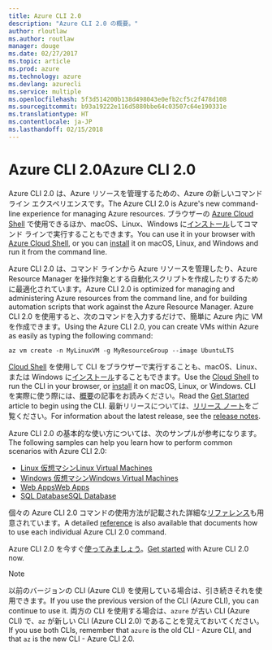 ```yaml
---
title: Azure CLI 2.0
description: "Azure CLI 2.0 の概要。"
author: rloutlaw
ms.author: routlaw
manager: douge
ms.date: 02/27/2017
ms.topic: article
ms.prod: azure
ms.technology: azure
ms.devlang: azurecli
ms.service: multiple
ms.openlocfilehash: 5f3d514200b138d498043e0efb2cf5c2f478d108
ms.sourcegitcommit: b93a19222e116d5880bbe64c03507c64e190331e
ms.translationtype: HT
ms.contentlocale: ja-JP
ms.lasthandoff: 02/15/2018
---
```

# <a name="azure-cli-20"></a><span data-ttu-id="86996-103">Azure CLI 2.0</span><span class="sxs-lookup"><span data-stu-id="86996-103">Azure CLI 2.0</span></span>

<span data-ttu-id="86996-104">Azure CLI 2.0 は、Azure リソースを管理するための、Azure の新しいコマンド ライン エクスペリエンスです。</span><span class="sxs-lookup"><span data-stu-id="86996-104">The Azure CLI 2.0 is Azure's new command-line experience for managing Azure resources.</span></span>
<span data-ttu-id="86996-105">ブラウザーの [Azure Cloud Shell](/azure/cloud-shell/overview) で使用できるほか、macOS、Linux、Windows に[インストール](install-azure-cli.md)してコマンド ラインで実行することもできます。</span><span class="sxs-lookup"><span data-stu-id="86996-105">You can use it in your browser with [Azure Cloud Shell](/azure/cloud-shell/overview), or you can [install](install-azure-cli.md) it on macOS, Linux, and Windows and run it from the command line.</span></span>

<span data-ttu-id="86996-106">Azure CLI 2.0 は、コマンド ラインから Azure リソースを管理したり、Azure Resource Manager を操作対象とする自動化スクリプトを作成したりするために最適化されています。</span><span class="sxs-lookup"><span data-stu-id="86996-106">Azure CLI 2.0 is optimized for managing and administering Azure resources from the command line, and for building automation scripts that work against the Azure Resource Manager.</span></span> <span data-ttu-id="86996-107">Azure CLI 2.0 を使用すると、次のコマンドを入力するだけで、簡単に Azure 内に VM を作成できます。</span><span class="sxs-lookup"><span data-stu-id="86996-107">Using the Azure CLI 2.0, you can create VMs within Azure as easily as typing the following command:</span></span>

```azurecli-interactive
az vm create -n MyLinuxVM -g MyResourceGroup --image UbuntuLTS
```

<span data-ttu-id="86996-108">[Cloud Shell](/azure/cloud-shell/overview) を使用して CLI をブラウザーで実行することも、macOS、Linux、または Windows に[インストール](install-azure-cli.md)することもできます。</span><span class="sxs-lookup"><span data-stu-id="86996-108">Use the [Cloud Shell](/azure/cloud-shell/overview) to run the CLI in your browser, or [install](install-azure-cli.md) it on macOS, Linux, or Windows.</span></span>
<span data-ttu-id="86996-109">CLI を実際に使う際には、[概要](get-started-with-azure-cli.md)の記事をお読みください。</span><span class="sxs-lookup"><span data-stu-id="86996-109">Read the [Get Started](get-started-with-azure-cli.md) article to begin using the CLI.</span></span>
<span data-ttu-id="86996-110">最新リリースについては、[リリース ノート](release-notes-azure-cli.md)をご覧ください。</span><span class="sxs-lookup"><span data-stu-id="86996-110">For information about the latest release, see the [release notes](release-notes-azure-cli.md).</span></span>

<span data-ttu-id="86996-111">Azure CLI 2.0 の基本的な使い方については、次のサンプルが参考になります。</span><span class="sxs-lookup"><span data-stu-id="86996-111">The following samples can help you learn how to perform common scenarios with Azure CLI 2.0:</span></span>
- [<span data-ttu-id="86996-112">Linux 仮想マシン</span><span class="sxs-lookup"><span data-stu-id="86996-112">Linux Virtual Machines</span></span>](/azure/virtual-machines/virtual-machines-linux-cli-samples?toc=%2fcli%2fazure%2ftoc.json&bc=%2fcli%2fazure%2fbreadcrumb%2ftoc.json)
- [<span data-ttu-id="86996-113">Windows 仮想マシン</span><span class="sxs-lookup"><span data-stu-id="86996-113">Windows Virtual Machines</span></span>](/azure/virtual-machines/virtual-machines-windows-cli-samples?toc=%2fcli%2fazure%2ftoc.json&bc=%2fcli%2fazure%2fbreadcrumb%2ftoc.json)
- [<span data-ttu-id="86996-114">Web Apps</span><span class="sxs-lookup"><span data-stu-id="86996-114">Web Apps</span></span>](/azure/app-service-web/app-service-cli-samples?toc=%2fcli%2fazure%2ftoc.json&bc=%2fcli%2fazure%2fbreadcrumb%2ftoc.json)
- [<span data-ttu-id="86996-115">SQL Database</span><span class="sxs-lookup"><span data-stu-id="86996-115">SQL Database</span></span>](/azure/sql-database/sql-database-cli-samples?toc=%2fcli%2fazure%2ftoc.json&bc=%2fcli%2fazure%2fbreadcrumb%2ftoc.json)

<span data-ttu-id="86996-116">個々の Azure CLI 2.0 コマンドの使用方法が記載された詳細な[リファレンス](/cli/azure/)も用意されています。</span><span class="sxs-lookup"><span data-stu-id="86996-116">A detailed [reference](/cli/azure/) is also available that documents how to use each individual Azure CLI 2.0 command.</span></span>

<span data-ttu-id="86996-117">Azure CLI 2.0 を今すぐ[使ってみましょう](get-started-with-azure-cli.md)。</span><span class="sxs-lookup"><span data-stu-id="86996-117">[Get started](get-started-with-azure-cli.md) with Azure CLI 2.0 now.</span></span>


> [!NOTE]
> <span data-ttu-id="86996-118">以前のバージョンの CLI (Azure CLI) を使用している場合は、引き続きそれを使用できます。</span><span class="sxs-lookup"><span data-stu-id="86996-118">If you use the previous version of the CLI (Azure CLI), you can continue to use it.</span></span>
> <span data-ttu-id="86996-119">両方の CLI を使用する場合は、`azure` が古い CLI (Azure CLI) で、`az` が新しい CLI (Azure CLI 2.0) であることを覚えておいてください。</span><span class="sxs-lookup"><span data-stu-id="86996-119">If you use both CLIs, remember that `azure` is the old CLI - Azure CLI, and that `az` is the new CLI - Azure CLI 2.0.</span></span>
